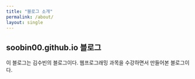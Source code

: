 ```yaml
---
title: "블로그 소개"
permalink: /about/
layout: single
---
```


## soobin00.github.io 블로그

이 블로그는 김수빈의 블로그이다.
웹프로그래밍 과목을 수강하면서 만들어본 블로그이다.
